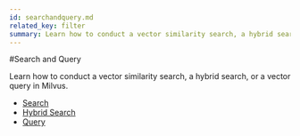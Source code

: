 ```yaml
---
id: searchandquery.md
related_key: filter
summary: Learn how to conduct a vector similarity search, a hybrid search, or a vector query in Milvus.
---
```


#Search and Query

Learn how to conduct a vector similarity search, a hybrid search, or a vector query in Milvus.

- [Search](search.md)
- [Hybrid Search](hybridsearch.md)
- [Query](query.md)